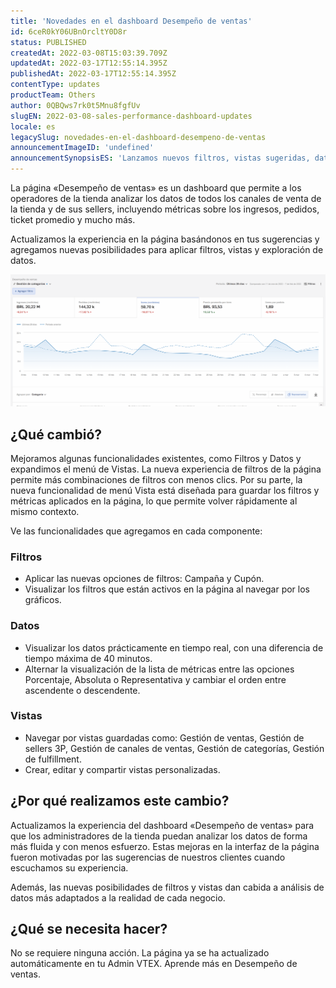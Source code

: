 ```yaml
---
title: 'Novedades en el dashboard Desempeño de ventas'
id: 6ceR0kY06UBnOrcltY0D8r
status: PUBLISHED
createdAt: 2022-03-08T15:03:39.709Z
updatedAt: 2022-03-17T12:55:14.395Z
publishedAt: 2022-03-17T12:55:14.395Z
contentType: updates
productTeam: Others
author: 0QBQws7rk0t5Mnu8fgfUv
slugEN: 2022-03-08-sales-performance-dashboard-updates
locale: es
legacySlug: novedades-en-el-dashboard-desempeno-de-ventas
announcementImageID: 'undefined'
announcementSynopsisES: 'Lanzamos nuevos filtros, vistas sugeridas, datos próximos a tiempo real y nuevas formas de visualización de datos.'
---
```


La página «Desempeño de ventas» es un dashboard que permite a los operadores de la tienda analizar los datos de todos los canales de venta de la tienda y de sus sellers, incluyendo métricas sobre los ingresos, pedidos, ticket promedio y mucho más. 

Actualizamos la experiencia en la página basándonos en tus sugerencias y agregamos nuevas posibilidades para aplicar filtros, vistas y exploración de datos. 

![Sales perf update ES](https://raw.githubusercontent.com/vtexdocs/help-center-content/refs/heads/main/docs/es/announcements/2022/marzo/2022-03-08-novedades-en-el-dashboard-desempeno-de-ventas_1.gif)

## ¿Qué cambió?
Mejoramos algunas funcionalidades existentes, como Filtros y Datos y expandimos el menú de Vistas. La nueva experiencia de filtros de la página permite más combinaciones de filtros con menos clics. Por su parte, la nueva funcionalidad de menú Vista está diseñada para guardar los filtros y métricas aplicados en la página, lo que permite volver rápidamente al mismo contexto. 

Ve las funcionalidades que agregamos en cada componente:

### Filtros 
- Aplicar las nuevas opciones de  filtros: Campaña y Cupón.
- Visualizar los filtros que están activos en la página al navegar por los gráficos.

### Datos
- Visualizar los datos prácticamente en tiempo real, con una diferencia de tiempo máxima de 40 minutos.
- Alternar la visualización de la lista de métricas entre las opciones Porcentaje, Absoluta o Representativa y cambiar el orden entre ascendente o descendente. 

### Vistas 
- Navegar por vistas guardadas como: Gestión de ventas, Gestión de sellers 3P, Gestión de canales de ventas, Gestión de categorías, Gestión de fulfillment.
- Crear, editar y compartir vistas personalizadas.

## ¿Por qué realizamos este cambio?
Actualizamos la experiencia del dashboard «Desempeño de ventas» para que los administradores de la tienda puedan analizar los datos de forma más fluida y con menos esfuerzo. Estas mejoras en la interfaz de la página fueron motivadas por las sugerencias de nuestros clientes cuando escuchamos su experiencia.

Además, las nuevas posibilidades de filtros y vistas dan cabida a análisis de datos más adaptados a la realidad de cada negocio.

## ¿Qué se necesita hacer?
No se requiere ninguna acción. La página ya se ha actualizado automáticamente en tu Admin VTEX. Aprende más en Desempeño de ventas. 
